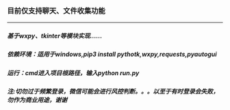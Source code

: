 ### 目前仅支持聊天、文件收集功能
*******************
##### 基于wxpy、tkinter等模块实现......


##### 依赖环境：适用于windows,pip3 install pythotk,wxpy,requests,pyautogui  
##### 运行：cmd进入项目根路径，输入python run.py

##### 注:切勿过于频繁登录，微信可能会进行风控判断。。。以至于有时登录会失败，勿作为商业用途，谢谢
